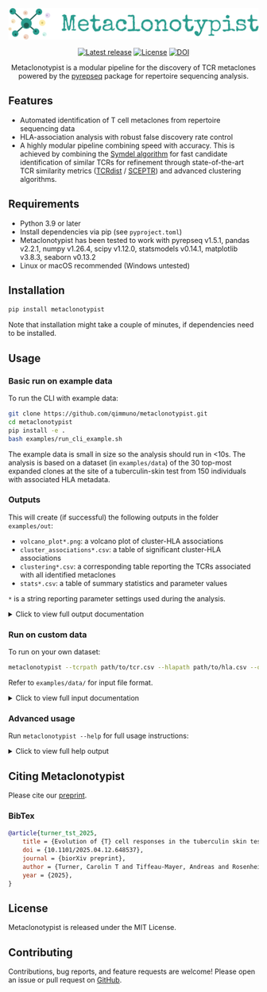 <div align="center">

<img src="https://raw.githubusercontent.com/qimmuno/metaclonotypist/main/metaclonotypist.svg" width=700>

[![Latest release](https://img.shields.io/pypi/v/metaclonotypist.svg)](https://pypi.python.org/pypi/metaclonotypist)
[![License](https://img.shields.io/pypi/l/metaclonotypist.svg)](https://github.com/qimmuno/metaclonotypist/blob/master/LICENSE)
[![DOI](https://img.shields.io/badge/DOI-10.1101/2025.04.12.648537-pink)](https://doi.org/10.1101/2025.04.12.648537)

Metaclonotypist is a modular pipeline for the discovery of TCR metaclones powered by the [pyrepseq](github.com/andim/pyrepseq) package for repertoire sequencing analysis.

</div>

## Features

- Automated identification of T cell metaclones from repertoire sequencing data
- HLA-association analysis with robust false discovery rate control
- A highly modular pipeline combining speed with accuracy. This is achieved by combining the [Symdel algorithm](https://arxiv.org/abs/2403.09010) for fast candidate identification of similar TCRs for refinement through state-of-the-art TCR similarity metrics ([TCRdist](https://doi.org/10.1038/nature22383) / [SCEPTR](https://doi.org/10.1016/j.cels.2024.12.006)) and advanced clustering algorithms.

## Requirements

- Python 3.9 or later
- Install dependencies via pip (see `pyproject.toml`)
- Metaclonotypist has been tested to work with pyrepseq v1.5.1, pandas v2.2.1, numpy v1.26.4, scipy v1.12.0, statsmodels v0.14.1,  matplotlib v3.8.3, seaborn v0.13.2
- Linux or macOS recommended (Windows untested)

## Installation

```bash
pip install metaclonotypist
```

Note that installation might take a couple of minutes, if dependencies need to be installed.

## Usage

### Basic run on example data

To run the CLI with example data:

```bash
git clone https://github.com/qimmuno/metaclonotypist.git
cd metaclonotypist
pip install -e .
bash examples/run_cli_example.sh
```

The example data is small in size so the analysis should run in <10s. The analysis is based on a dataset (in `examples/data`) of the 30 top-most expanded clones at the site of a tuberculin-skin test from 150 individuals with associated HLA metadata.

### Outputs

This will create (if successful) the following outputs in the folder `examples/out`:
- `volcano_plot*.png`: a volcano plot of cluster-HLA associations
- `cluster_associations*.csv`: a table of significant cluster-HLA associations
- `clustering*.csv`: a corresponding table reporting the TCRs associated with all identified metaclones
- `stats*.csv`: a table of summary statistics and parameter values

`*` is a string reporting parameter settings used during the analysis.

<details>
<summary>Click to view full output documentation</summary>

#### Output file: `volcano_plot*.png`

This PNG file displays a volcano plot summarizing the results of the cluster-HLA association analysis. Each point on the plot represents a specific cluster-HLA allele combination, with the x-axis showing the log-transformed odds ratio and the y-axis showing the negative log10 p-value for the association. Cluster-HLA pairs with strong associations appear further from the origin. Colour indicates associations judged to be statistically significant following false discovery rate control. Infinite odds ratios (arising from perfect separation) are plotted at a large fixed value to ensure they are visible on the plot.

As a control the second panel shows the same analysis on data where the donor metadata was shuffled.

#### Output file: `cluster_associations.csv`

This CSV file contains the results of the cluster-HLA association analysis. The columns are:

- **cluster**: Identifier for the TCR cluster (metaclone).
- **hla**: HLA allele tested for association.
- **count_allele**: Number of individuals with the specified HLA allele who have at least one TCR in the cluster.
- **total_allele**: Total number of individuals with the specified HLA allele.
- **count_other**: Number of individuals without the specified HLA allele who have at least one TCR in the cluster.
- **total_other**: Total number of individuals without the specified HLA allele.
- **pvalue**: P-value from the statistical test assessing the association between the cluster and the HLA allele.
- **odds_ratio**: Odds ratio quantifying the strength of the association between the cluster and the HLA allele.

#### Output file: `clustering*.csv`

This CSV file contains the mapping of TCRs to identified metaclones (clusters). The columns are:

- **index**: Unique identifier for each TCR sequence in the input data.
- **cluster**: Identifier for the metaclone (cluster) to which the TCR has been assigned.

Each row represents a TCR and the cluster it belongs to, allowing users to trace which TCRs are grouped together as metaclones.

#### Output file: `stats.csv`

This CSV file provides summary statistics and parameter values used in the analysis. The columns are:

- **parameter**: Name of the parameter or statistic.
- **value**: The corresponding value for the parameter or statistic.

Each row reports a specific parameter setting or summary metric, allowing users to track the configuration and results of their analysis.
</details>

### Run on custom data

To run on your own dataset:

```bash
metaclonotypist --tcrpath path/to/tcr.csv --hlapath path/to/hla.csv --output-dir my_results/
```

Refer to `examples/data/` for input file format.

<details>
<summary>Click to view full input documentation</summary>

#### Input file: `tcrdata.csv`

This CSV file contains TCR sequence data for each sample. The columns are:

- **TRBV**: The TCR beta variable gene segment (e.g., TRBV20-1).
- **TRBJ**: The TCR beta joining gene segment (e.g., TRBJ2-7).
- **CDR3B**: The amino acid sequence of the TCR beta chain CDR3 region.
- **Sample.ID**: Identifier for the sample or donor from which the TCR was derived.
- **clonal_count**: The number of times this TCR sequence was observed in the sample (clone count).

Each row represents a unique TCR sequence observed in a particular sample, along with its gene usage and abundance.

For alpha chain analysis please supply the argument `--chain alpha` to metaclonotypist, and replace `B` with `A` in the above, e.g. `TRBV` -> `TRAV`.

#### Input file: `metadata.csv`

This CSV file contains metadata for each sample (typically HLA genotypes). The columns are:

- **Sample.ID**: Identifier for the sample or donor (must match the `Sample.ID` in the TCR data).
- **HLA columns**: Each subsequent column represents a specific HLA allele for a given gene and copy (e.g., `DPA1.1`, `DPA1.2`, `B.1`, `B.2`, `DPB1.1`, `DPB1.2`, `A.1`, `A.2`, `C.1`, `C.2`, `DRB1.1`, `DRB1.2`, `DQAB1`, `DQAB2`, `DQAB3`, `DQAB4`). These columns record the HLA alleles present in each individual for the corresponding gene and copy.

Each row corresponds to a single donor, listing their HLA alleles for each locus. The HLA columns may vary depending on the typing resolution and available data, but should be consistent across all samples. Where an individual is homozygous at a particular locus, the same allele name can be repeated twice or one of the alleles can be left blank.

Note: This metadata file could also contain other donor characteristics that might be differentially associated with metaclone presence in the repertoire. We have only used the pipeline so far to test for HLA association, but it is very much possible using this same setup to test for other associations (e.g., disease status).
</details>

### Advanced usage

Run `metaclonotypist --help` for full usage instructions:


<details>
<summary>Click to view full help output</summary>

```text
usage: metaclonotypist [-h] --tcrpath TCRPATH --hlapath HLAPATH -o OUTPUT_DIR [--chain {alpha,beta}] [--tcrdistmethod {tcrdist,sceptr}] [--mincount MINCOUNT] [--maxtcrdist MAXTCRDIST]
                       [--clustering {leiden,multilevel}] [--hlatest {fisher,agresti-caffo}] [--mindonors MINDONORS] [--maxedits MAXEDITS] [--version]

options:
  -h, --help            show this help message and exit
  --tcrpath TCRPATH     Path to input TCR data (CSV file)
  --hlapath HLAPATH     Path to input HLA metadata (CSV file)
  -o OUTPUT_DIR, --output-dir OUTPUT_DIR
                        Path to the output directory
  --chain {alpha,beta}  chain to use (default: beta)
  --tcrdistmethod {tcrdist,sceptr}
                        TCR distance method (default: tcrdist)
  --mincount MINCOUNT   Minimum count for clones (default: None, no filtering)
  --maxtcrdist MAXTCRDIST
                        Maximum TCR distance (default: 15)
  --clustering {leiden,multilevel}
                        Clustering algorithm (default: leiden)
  --hlatest {fisher,agresti-caffo}
                        Statistical test method for HLA association (default: fisher)
  --mindonors MINDONORS
                        Minimum number of donors for HLA filtering (default: 4)
  --maxedits MAXEDITS   Maximum edits for TCR distance (default: 2)
  --version             Show the version of Metaclonotypist
```
</details> 

## Citing Metaclonotypist
Please cite our [preprint](https://doi.org/10.1101/2025.04.12.648537).

### BibTex
```bibtex
@article{turner_tst_2025,
	title = {Evolution of {T} cell responses in the tuberculin skin test reveals generalisable Mtb-reactive {T} cell metaclones},
	doi = {10.1101/2025.04.12.648537},
	journal = {biorXiv preprint},
	author = {Turner, Carolin T and Tiffeau-Mayer, Andreas and Rosenheim, Joshua and Chandran, Aneesh and Saxena, Rishika and Zhang, Ping and Jiang, Jana and Berkeley, Michelle and Pang, Flora and Uddin, Imran and Nageswaran, Gayathri and Byrne, Suzanne and Karthikeyan, Akshay and Smidt, Werner and Ogongo, Paul and Byng-Maddick, Rachel and Capocci, Santino and Lipman, Marc and Kunst, Heike and Lozewicz, Stefan and Rasmussen, Veron and Pollara, Gabriele and Knight, Julian C and Leslie, Alasdair and Chain, Benny M and Noursadeghi, Mahdad},
	year = {2025},
}
```

## License

Metaclonotypist is released under the MIT License.

## Contributing

Contributions, bug reports, and feature requests are welcome! Please open an issue or pull request on [GitHub](https://github.com/qimmuno/metaclonotypist).

